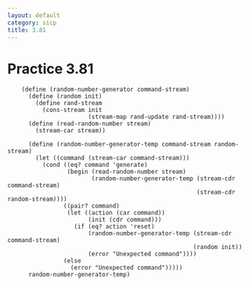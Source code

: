 ```yaml
---
layout: default
category: sicp
title: 3.81
---
```


# Practice 3.81

		(define (random-number-generator command-stream)
		  (define (random init)
		    (define rand-stream
		      (cons-stream init
		                   (stream-map rand-update rand-stream))))
		  (define (read-random-number stream)
		    (stream-car stream))

		  (define (random-number-generator-temp command-stream random-stream)
		    (let ((command (stream-car command-stream)))
		      (cond ((eq? command 'generate)
		             (begin (read-random-number stream)
		                    (random-number-generator-temp (stream-cdr command-stream)
		                                                  (stream-cdr random-stream))))
		            ((pair? command)
		             (let ((action (car command))
		                   (init (cdr command)))
		               (if (eq? action 'reset)
		                   (random-number-generator-temp (stream-cdr command-stream)
		                                                 (random init))
		                   (error "Unexpected command"))))
		            (else
		              (error "Unexpected command")))))
		  random-number-generator-temp)

